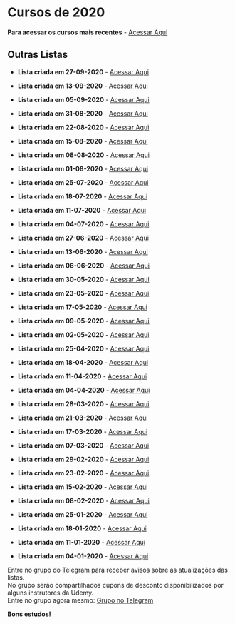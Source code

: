 # Cursos de 2020

**Para acessar os cursos mais recentes** - [Acessar Aqui](https://github.com/ProgramacaoPratica/CursosUdemy/tree/master/Cursos%20em%20Alem%C3%A3o)

## Outras Listas

  - **Lista criada em 27-09-2020** - [Acessar Aqui](https://github.com/ProgramacaoPratica/CursosUdemy/blob/master/Cursos%20em%20Alem%C3%A3o/2020/Listas/37%20-%20Lista%20-%2027-09-2020.md)
  
  - **Lista criada em 13-09-2020** - [Acessar Aqui](https://github.com/ProgramacaoPratica/CursosUdemy/blob/master/Cursos%20em%20Alem%C3%A3o/2020/Listas/35%20-%20Lista%20-%2012-09-2020.md)
  
  - **Lista criada em 05-09-2020** - [Acessar Aqui](https://github.com/ProgramacaoPratica/CursosUdemy/blob/master/Cursos%20em%20Alem%C3%A3o/2020/Listas/34%20-%20Lista%20-%2005-09-2020.md)
  
  - **Lista criada em 31-08-2020** - [Acessar Aqui](https://github.com/ProgramacaoPratica/CursosUdemy/blob/master/Cursos%20em%20Alem%C3%A3o/2020/Listas/33%20-%20Lista%20-%2031-08-2020.md)
  
  - **Lista criada em 22-08-2020** - [Acessar Aqui](https://github.com/ProgramacaoPratica/CursosUdemy/blob/master/Cursos%20em%20Alem%C3%A3o/2020/Listas/32%20-%20Lista%20-%2022-08-2020.md)
  
  - **Lista criada em 15-08-2020** - [Acessar Aqui](https://github.com/ProgramacaoPratica/CursosUdemy/blob/master/Cursos%20em%20Alem%C3%A3o/2020/Listas/31%20-%20Lista%20-%2015-08-2020.md)
  
  - **Lista criada em 08-08-2020** - [Acessar Aqui](https://github.com/ProgramacaoPratica/CursosUdemy/blob/master/Cursos%20em%20Alem%C3%A3o/2020/Listas/30%20-%20Lista%20-%2008-08-2020.md)
  
  - **Lista criada em 01-08-2020** - [Acessar Aqui](https://github.com/ProgramacaoPratica/CursosUdemy/blob/master/Cursos%20em%20Alem%C3%A3o/2020/Listas/29%20-%20Lista%20-%2001-08-2020.md)
  
  - **Lista criada em 25-07-2020** - [Acessar Aqui](https://github.com/ProgramacaoPratica/CursosUdemy/blob/master/Cursos%20em%20Alem%C3%A3o/2020/Listas/28%20-%20Lista%20-%2025-07-2020.md)
  
  - **Lista criada em 18-07-2020** - [Acessar Aqui](https://github.com/ProgramacaoPratica/CursosUdemy/blob/master/Cursos%20em%20Alem%C3%A3o/2020/Listas/27%20-%20Lista%20-%2018-07-2020.md)
  
  - **Lista criada em 11-07-2020** - [Acessar Aqui](https://github.com/ProgramacaoPratica/CursosUdemy/blob/master/Cursos%20em%20Alem%C3%A3o/2020/Listas/26%20-%20Lista%20-%2011-07-2020.md)
  
  - **Lista criada em 04-07-2020** - [Acessar Aqui](https://github.com/ProgramacaoPratica/CursosUdemy/blob/master/Cursos%20em%20Alem%C3%A3o/2020/Listas/25%20-%20Lista%20-%2004-07-2020.md)
  
  - **Lista criada em 27-06-2020** - [Acessar Aqui](https://github.com/ProgramacaoPratica/CursosUdemy/blob/master/Cursos%20em%20Alem%C3%A3o/2020/Listas/24%20-%20Lista%20-%2027-06-2020.md)
  
  - **Lista criada em 13-06-2020** - [Acessar Aqui](https://github.com/ProgramacaoPratica/CursosUdemy/blob/master/Cursos%20em%20Alem%C3%A3o/2020/Listas/23%20-%20Lista%20-%2013-06-2020.md)
  
  - **Lista criada em 06-06-2020** - [Acessar Aqui](https://github.com/ProgramacaoPratica/CursosUdemy/blob/master/Cursos%20em%20Alem%C3%A3o/2020/Listas/22%20-%20Lista%20-%2006-06-2020.md)
  
  - **Lista criada em 30-05-2020** - [Acessar Aqui](https://github.com/ProgramacaoPratica/CursosUdemy/blob/master/Cursos%20em%20Alem%C3%A3o/2020/Listas/21%20-%20Lista%20-%2030-05-2020.md)
  
  - **Lista criada em 23-05-2020** - [Acessar Aqui](https://github.com/ProgramacaoPratica/CursosUdemy/blob/master/Cursos%20em%20Alem%C3%A3o/2020/Listas/20%20-%20Lista%20-%2023-05-2020.md)
  
  - **Lista criada em 17-05-2020** - [Acessar Aqui](https://github.com/ProgramacaoPratica/CursosUdemy/blob/master/Cursos%20em%20Alem%C3%A3o/2020/Listas/19%20-%20Lista%20-%2017-05-2020.md)
  
  - **Lista criada em 09-05-2020** - [Acessar Aqui](https://github.com/ProgramacaoPratica/CursosUdemy/blob/master/Cursos%20em%20Alem%C3%A3o/2020/Listas/18%20-%20Lista%20-%2009-05-2020.md)

  - **Lista criada em 02-05-2020** - [Acessar Aqui](https://github.com/ProgramacaoPratica/CursosUdemy/blob/master/Cursos%20em%20Alem%C3%A3o/2020/Listas/17%20-%20Lista%20-%2002-05-2020.md)
  
  - **Lista criada em 25-04-2020** - [Acessar Aqui](https://github.com/ProgramacaoPratica/CursosUdemy/blob/master/Cursos%20em%20Alem%C3%A3o/2020/Listas/16%20-%20Lista%20-%2025-04-2020.md)
  
  - **Lista criada em 18-04-2020** - [Acessar Aqui](https://github.com/ProgramacaoPratica/CursosUdemy/blob/master/Cursos%20em%20Alem%C3%A3o/2020/Listas/15%20-%20Lista%20-%2018-04-2020.md)

  - **Lista criada em 11-04-2020** - [Acessar Aqui](https://github.com/ProgramacaoPratica/CursosUdemy/blob/master/Cursos%20em%20Alem%C3%A3o/2020/Listas/14%20-%20Lista%20-%2011-04-2020.md)
  
  - **Lista criada em 04-04-2020** - [Acessar Aqui](https://github.com/ProgramacaoPratica/CursosUdemy/blob/master/Cursos%20em%20Alem%C3%A3o/2020/Listas/13%20-%20Lista%20-%2004-04-2020.md)
  
  - **Lista criada em 28-03-2020** - [Acessar Aqui](https://github.com/ProgramacaoPratica/CursosUdemy/blob/master/Cursos%20em%20Alem%C3%A3o/2020/Listas/12%20-%20Lista%20-%2028-03-2020.md)

  - **Lista criada em 21-03-2020** - [Acessar Aqui](https://github.com/ProgramacaoPratica/CursosUdemy/blob/master/Cursos%20em%20Alem%C3%A3o/2020/Listas/11%20-%20Lista%20-%2021-03-2020.md)

  - **Lista criada em 17-03-2020** - [Acessar Aqui](https://github.com/ProgramacaoPratica/CursosUdemy/blob/master/Cursos%20em%20Alem%C3%A3o/2020/Listas/10%20-%20Lista%20-%2014-03-2020.md)

  - **Lista criada em 07-03-2020** - [Acessar Aqui](https://github.com/ProgramacaoPratica/CursosUdemy/blob/master/Cursos%20em%20Alem%C3%A3o/2020/Listas/09%20-%20Lista%20-%2007-03-2020.md)

  - **Lista criada em 29-02-2020** - [Acessar Aqui](https://github.com/ProgramacaoPratica/CursosUdemy/blob/master/Cursos%20em%20Alem%C3%A3o/2020/Listas/08%20-%20Lista%20-%2029-02-2020.md)

  - **Lista criada em 23-02-2020** - [Acessar Aqui](https://github.com/ProgramacaoPratica/CursosUdemy/blob/master/Cursos%20em%20Alem%C3%A3o/2020/Listas/07%20-%20Lista%20-%2023-02-2020.md)
  
  - **Lista criada em 15-02-2020** - [Acessar Aqui](https://github.com/ProgramacaoPratica/CursosUdemy/blob/master/Cursos%20em%20Alem%C3%A3o/2020/Listas/06%20-%20Lista%20-%2015-02-2020.md)

  - **Lista criada em 08-02-2020** - [Acessar Aqui](https://github.com/ProgramacaoPratica/CursosUdemy/blob/master/Cursos%20em%20Alem%C3%A3o/2020/Listas/05%20-%20Lista%20-%2008-02-2020.md)

  - **Lista criada em 25-01-2020** - [Acessar Aqui](https://github.com/ProgramacaoPratica/CursosUdemy/blob/master/Cursos%20em%20Alem%C3%A3o/2020/Listas/04%20-%20Lista%20-%2025-01-2020.md)

  - **Lista criada em 18-01-2020** - [Acessar Aqui](https://github.com/ProgramacaoPratica/CursosUdemy/blob/master/Cursos%20em%20Alem%C3%A3o/2020/Listas/03%20-%20Lista%20-%2018-01-2020.md)

  - **Lista criada em 11-01-2020** - [Acessar Aqui](https://github.com/ProgramacaoPratica/CursosUdemy/blob/master/Cursos%20em%20Alem%C3%A3o/2020/Listas/02%20-%20Lista%20-%2011-01-2020.md)

  - **Lista criada em 04-01-2020** - [Acessar Aqui](https://github.com/ProgramacaoPratica/CursosUdemy/blob/master/Cursos%20em%20Alem%C3%A3o/2020/Listas/01%20-%20Lista%20-%2004-01-2020.md)

Entre no grupo do Telegram para receber avisos sobre as atualizações das listas.  
No grupo serão compartilhados cupons de desconto disponibilizados por alguns instrutores da Udemy.  
Entre no grupo agora mesmo: [Grupo no Telegram](http://bit.ly/2UvKbVX)

**Bons estudos!**
